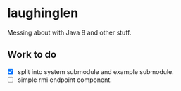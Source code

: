 # laughinglen
Messing about with Java 8 and other stuff.

## Work to do
- [x] split into system submodule and example submodule.
- [ ] simple rmi endpoint component.

